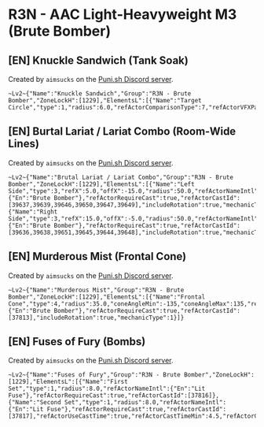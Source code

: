 # R3N - AAC Light-Heavyweight M3 (Brute Bomber)

## [EN] Knuckle Sandwich (Tank Soak)

Created by `aimsucks` on the [Puni.sh Discord server](https://discord.gg/Zzrcc8kmvy).

```
~Lv2~{"Name":"Knuckle Sandwich","Group":"R3N - Brute Bomber","ZoneLockH":[1229],"ElementsL":[{"Name":"Target Circle","type":1,"radius":6.0,"refActorComparisonType":7,"refActorVFXPath":"vfx/lockon/eff/m0676trg_tw_d0t1p.avfx","refActorVFXMax":6000,"mechanicType":1}]}
```

## [EN] Burtal Lariat / Lariat Combo (Room-Wide Lines)

Created by `aimsucks` on the [Puni.sh Discord server](https://discord.gg/Zzrcc8kmvy).

```
~Lv2~{"Name":"Brutal Lariat / Lariat Combo","Group":"R3N - Brute Bomber","ZoneLockH":[1229],"ElementsL":[{"Name":"Left Side","type":3,"refX":5.0,"offX":-15.0,"radius":50.0,"refActorNameIntl":{"En":"Brute Bomber"},"refActorRequireCast":true,"refActorCastId":[39637,39639,39646,39650,39647,39649],"includeRotation":true,"mechanicType":1},{"Name":"Right Side","type":3,"refX":15.0,"offX":-5.0,"radius":50.0,"refActorNameIntl":{"En":"Brute Bomber"},"refActorRequireCast":true,"refActorCastId":[39636,39638,39651,39645,39644,39648],"includeRotation":true,"mechanicType":1}]}
```

## [EN] Murderous Mist (Frontal Cone)

Created by `aimsucks` on the [Puni.sh Discord server](https://discord.gg/Zzrcc8kmvy).

```
~Lv2~{"Name":"Murderous Mist","Group":"R3N - Brute Bomber","ZoneLockH":[1229],"ElementsL":[{"Name":"Frontal Cone","type":4,"radius":35.0,"coneAngleMin":-135,"coneAngleMax":135,"refActorNameIntl":{"En":"Brute Bomber"},"refActorRequireCast":true,"refActorCastId":[37813],"includeRotation":true,"mechanicType":1}]}
```

## [EN] Fuses of Fury (Bombs)

Created by `aimsucks` on the [Puni.sh Discord server](https://discord.gg/Zzrcc8kmvy).

```
~Lv2~{"Name":"Fuses of Fury","Group":"R3N - Brute Bomber","ZoneLockH":[1229],"ElementsL":[{"Name":"First Set","type":1,"radius":8.0,"refActorNameIntl":{"En":"Lit Fuse"},"refActorRequireCast":true,"refActorCastId":[37816]},{"Name":"Second Set","type":1,"radius":8.0,"refActorNameIntl":{"En":"Lit Fuse"},"refActorRequireCast":true,"refActorCastId":[37817],"refActorUseCastTime":true,"refActorCastTimeMin":4.5,"refActorCastTimeMax":8.0}]}
```
